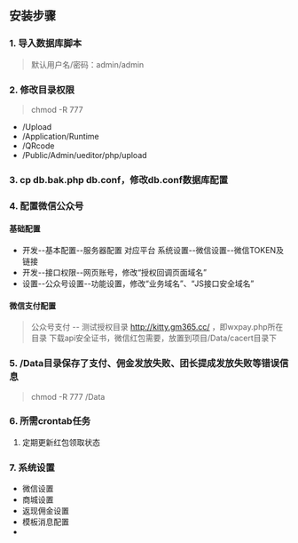 ## 安装步骤

### 1. 导入数据库脚本
> 默认用户名/密码：admin/admin

### 2. 修改目录权限
> chmod -R 777

* /Upload
* /Application/Runtime
* /QRcode
* /Public/Admin/ueditor/php/upload

### 3. cp db.bak.php db.conf，修改db.conf数据库配置

### 4. 配置微信公众号
#### 基础配置
* 开发--基本配置--服务器配置 对应平台 系统设置--微信设置--微信TOKEN及链接
* 开发--接口权限--网页账号，修改“授权回调页面域名”
* 设置--公众号设置--功能设置，修改“业务域名”、“JS接口安全域名”


#### 微信支付配置
> 公众号支付 -- 测试授权目录 http://kitty.gm365.cc/ ，即wxpay.php所在目录
> 下载api安全证书，微信红包需要，放置到项目/Data/cacert目录下


### 5. /Data目录保存了支付、佣金发放失败、团长提成发放失败等错误信息
> chmod -R 777 /Data

### 6. 所需crontab任务
1. 定期更新红包领取状态
> 

### 7. 系统设置
* 微信设置
* 商城设置
* 返现佣金设置
* 模板消息配置
* 